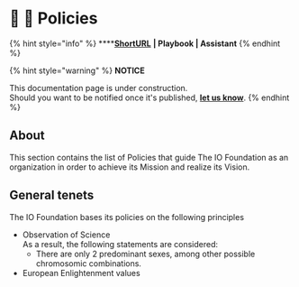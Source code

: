 # 📜 🚧 Policies

{% hint style="info" %}
****[**ShortURL**](https://tiof.click/TIOFPolicies) **| Playbook | Assistant**
{% endhint %}

{% hint style="warning" %}
**NOTICE**

This documentation page is under construction.\
Should you want to be notified once it's published, [**let us know**](https://tiof.click/TIOFTarianUpdatesService).
{% endhint %}

## About

This section contains the list of Policies that guide The IO Foundation as an organization in order to achieve its Mission and realize its Vision.

##

## General tenets

The IO Foundation bases its policies on the following principles



* Observation of Science\
  As a result, the following statements are considered:
  * There are only 2 predominant sexes, among other possible chromosomic combinations.
* European Enlightenment values

